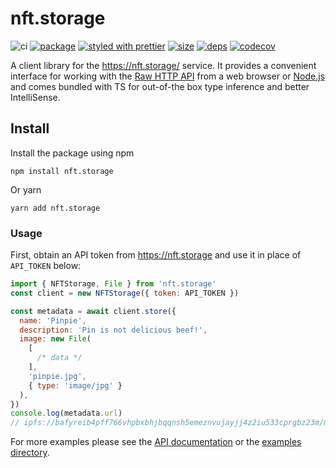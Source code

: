 # nft.storage

![ci][ci.icon]
[![package][version.icon]][package.url]
[![styled with prettier][prettier.icon]][prettier.url]
[![size][size.icon]][size.url]
[![deps][deps.icon]][deps.url]
[![codecov][cov.icon]][cov.url]

A client library for the https://nft.storage/ service. It provides a convenient interface for working with the [Raw HTTP API][] from a web browser or [Node.js][] and comes bundled with TS for out-of-the box type inference and better IntelliSense.

## Install

Install the package using npm

```
npm install nft.storage
```

Or yarn

```
yarn add nft.storage
```

### Usage

First, obtain an API token from https://nft.storage and use it in place of `API_TOKEN` below:

```js
import { NFTStorage, File } from 'nft.storage'
const client = new NFTStorage({ token: API_TOKEN })

const metadata = await client.store({
  name: 'Pinpie',
  description: 'Pin is not delicious beef!',
  image: new File(
    [
      /* data */
    ],
    'pinpie.jpg',
    { type: 'image/jpg' }
  ),
})
console.log(metadata.url)
// ipfs://bafyreib4pff766vhpbxbhjbqqnsh5emeznvujayjj4z2iu533cprgbz23m/metadata.json
```

For more examples please see the [API documentation][] or the [examples directory]().

[raw http api]: https://nft.storage/#api-docs
[node.js]: https://nodejs.org/
[api documentation]: https://ipfs-shipyard.github.io/nft.storage/client/
[examples directory]: https://github.com/ipfs-shipyard/nft.storage/tree/main/packages/client/examples
[ci.icon]: https://github.com/ipfs-shipyard/nft.storage/actions/workflows/client.yml/badge.svg
[version.icon]: https://img.shields.io/npm/v/nft.storage.svg
[package.url]: https://npmjs.org/package/nft.storage
[prettier.icon]: https://img.shields.io/badge/styled_with-prettier-ff69b4.svg
[prettier.url]: https://github.com/prettier/prettier
[size.icon]: https://badgen.net/bundlephobia/minzip/nft.storage
[size.url]: https://bundlephobia.com/result?p=nft.storage
[deps.icon]: https://status.david-dm.org/gh/ipfs-shipyard/nft.storage.svg?path=client
[deps.url]: https://david-dm.org/ipfs-shipyard/nft.storage?path=client
[cov.icon]: https://codecov.io/gh/ipfs-shipyard/nft.storage/branch/main/graph/badge.svg?token=dU5oWrlqHF
[cov.url]: https://codecov.io/gh/ipfs-shipyard/nft.storage
